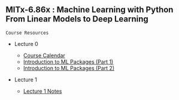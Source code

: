 ## MITx-6.86x : Machine Learning with Python From Linear Models to Deep Learning

`Course Resources`

* Lecture 0
  * [Course Calendar](https://github.com/nrx33/MITx_6.86x/blob/main/course_resources/course_calendar.pdf)<br> 
  * [Introduction to ML Packages (Part 1)](https://nbviewer.org/github/Varal7/ml-tutorial/blob/master/Part1.ipynb) <br>
  * [Introduction to ML Packages (Part 2)](https://nbviewer.org/github/Varal7/ml-tutorial/blob/master/Part2.ipynb)

* Lecture 1
  * [Lecture 1 Notes](https://github.com/nrx33/MITx_6.86x/blob/main/course_resources/lecture_1_notes.pdf)<br> 

